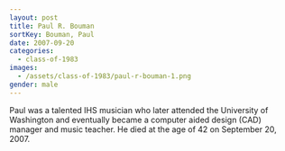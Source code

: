 ```yaml
---
layout: post
title: Paul R. Bouman
sortKey: Bouman, Paul
date: 2007-09-20
categories:
  - class-of-1983
images:
  - /assets/class-of-1983/paul-r-bouman-1.png
gender: male
---
```


Paul was a talented IHS musician who later attended the University of Washington and eventually became a computer aided design (CAD) manager and music teacher. He died at the age of 42 on September 20, 2007.
